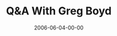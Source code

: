 ---
layout: message
category: message
series: "Da Vinci Dialogues"
title: "Q&A With Greg Boyd"
date: 2006-06-04-00-00
message_id: 67
audio: "http://s3.amazonaws.com/crossroads-media/media/legacy/mp3/Greg_Boyd_QA_06-04-06.mp3"
audio-duration: "01:50:35"
flag: "N"
---